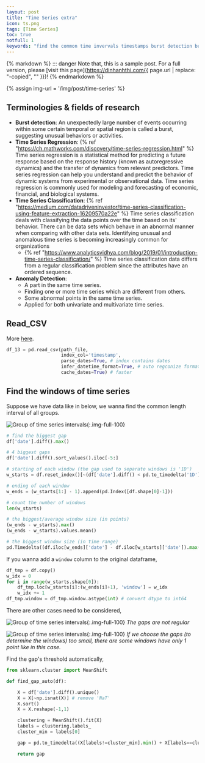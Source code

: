 ```yaml
---
layout: post
title: "Time Series extra"
icon: ts.png
tags: [Time Series]
toc: true
notfull: 1
keywords: "find the common time invervals timestamps burst detection bursting burst firing term terminology gaps biggest gaps spaces algorithm starting and ending of each window average moyenne size max min problems with time series time series regression time series classification anomaly detection input read csv read_csv"
---
```


{% markdown %}
::: danger
Note that, this is a sample post. For a full version, please [visit this page](https://dinhanhthi.com{{ page.url | replace: "-copied", "" }})!
{% endmarkdown %}

{% assign img-url = '/img/post/time-series' %}

## Terminologies & fields of research

- **Burst detection**: An unexpectedly large number of events occurring within some certain temporal or spatial region is called
a burst, suggesting unusual behaviors or activities.
- **Time Series Regression**: {% ref "https://ch.mathworks.com/discovery/time-series-regression.html" %} Time series regression is a statistical method for predicting a future response based on the response history (known as autoregressive dynamics) and the transfer of dynamics from relevant predictors. Time series regression can help you understand and predict the behavior of dynamic systems from experimental or observational data. Time series regression is commonly used for modeling and forecasting of economic, financial, and biological systems.
- **Time Series Classification**: {% ref "https://medium.com/datadriveninvestor/time-series-classification-using-feature-extraction-16209570a22e" %} Time series classification deals with classifying the data points over the time based on its' behavior. There can be data sets which behave in an abnormal manner when comparing with other data sets. Identifying unusual and anomalous time series is becoming increasingly common for organizations
  - {% ref "https://www.analyticsvidhya.com/blog/2019/01/introduction-time-series-classification/" %} Time series classification data differs from a regular classification problem since the attributes have an ordered sequence.
- **Anomaly Detection**:
  - A part in the same time series.
  - Finding one or more time series which are different from others.
  - Some abnormal points in the same time series.
  - Applied for both univariate and multivariate time series.

## Read_CSV

More [here](https://pandas.pydata.org/pandas-docs/stable/reference/api/pandas.read_csv.html).

``` python
df_13 = pd.read_csv(path_file,
                    index_col='timestamp',
                    parse_dates=True, # index contains dates
                    infer_datetime_format=True, # auto regconize format
                    cache_dates=True) # faster
```

## Find the windows of time series

Suppose we have data like in below, we wanna find the common length interval of all groups.

![Group of time series intervals]({{img-url}}/ts-interval-example.png){:.img-full-100}

~~~ python
# find the biggest gap
df['date'].diff().max()

# 4 biggest gaps
df['date'].diff().sort_values().iloc[-5:]

# starting of each window (the gap used to separate windows is '1D')
w_starts = df.reset_index()[~(df['date'].diff() < pd.to_timedelta('1D'))].index

# ending of each window
w_ends = (w_starts[1:] - 1).append(pd.Index([df.shape[0]-1]))

# count the number of windows
len(w_starts)

# the biggest/average window size (in points)
(w_ends - w_starts).max()
(w_ends - w_starts).values.mean()

# the biggest window size (in time range)
pd.Timedelta((df.iloc[w_ends]['date'] - df.iloc[w_starts]['date']).max(), unit='ns')
~~~

If you wanna add a `window` column to the original dataframe,

~~~ python
df_tmp = df.copy()
w_idx = 0
for i in range(w_starts.shape[0]):
    df_tmp.loc[w_starts[i]:(w_ends[i]+1), 'window'] = w_idx
    w_idx += 1
df_tmp.window = df_tmp.window.astype(int) # convert dtype to int64
~~~

There are other cases need to be considered,

![Group of time series intervals]({{img-url}}/ts-interval-example-2.png){:.img-full-100}
_The gaps are not regular_

![Group of time series intervals]({{img-url}}/ts-interval-example-3.png){:.img-full-100}
_If we choose the gaps (to determine the windows) too small, there are some windows have only 1 point like in this case._

Find the gap's threshold automatically,

~~~ python
from sklearn.cluster import MeanShift

def find_gap_auto(df):

    X = df['date'].diff().unique()
    X = X[~np.isnat(X)] # remove 'NaT'
    X.sort()
    X = X.reshape(-1,1)

    clustering = MeanShift().fit(X)
    labels = clustering.labels_
    cluster_min = labels[0]

    gap = pd.to_timedelta((X[labels!=cluster_min].min() + X[labels==cluster_min].max())/2)

    return gap
~~~